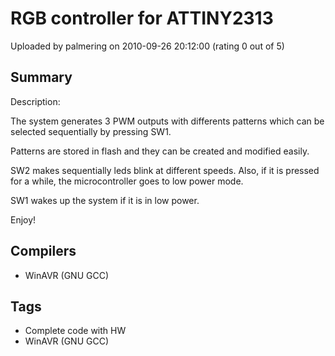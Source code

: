 # RGB controller for ATTINY2313

Uploaded by palmering on 2010-09-26 20:12:00 (rating 0 out of 5)

## Summary

Description:  

The system generates 3 PWM outputs with differents patterns which can be selected sequentially by pressing SW1.  

Patterns are stored in flash and they can be created and modified easily.  

SW2 makes sequentially leds blink at different speeds. Also, if it is pressed for a while, the microcontroller goes to low power mode.  

SW1 wakes up the system if it is in low power.


Enjoy!

## Compilers

- WinAVR (GNU GCC)

## Tags

- Complete code with HW
- WinAVR (GNU GCC)
